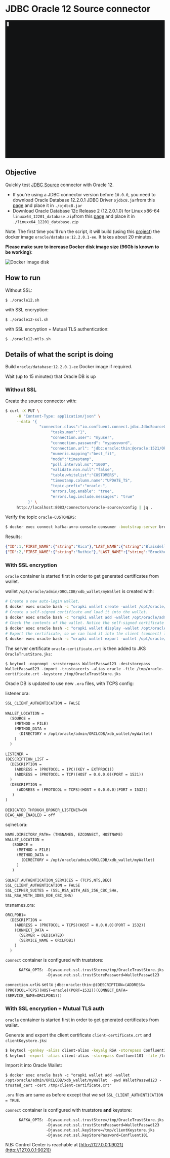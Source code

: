 # JDBC Oracle 12 Source connector

![asciinema](https://github.com/vdesabou/gifs/blob/master/connect/connect-jdbc-oracle12-source/asciinema.gif?raw=true)

## Objective

Quickly test [JDBC Source](https://docs.confluent.io/current/connect/kafka-connect-jdbc/source-connector/index.html#kconnect-long-jdbc-source-connector) connector with Oracle 12.


* If you're using a JDBC connector version before `10.0.0`, you need to download Oracle Database 12.2.0.1 JDBC Driver `ojdbc8.jar`from this [page](https://www.oracle.com/database/technologies/jdbc-ucp-122-downloads.html) and place it in `./ojdbc8.jar`
* Download Oracle Database 12c Release 2 (12.2.0.1.0) for Linux x86-64 `linuxx64_12201_database.zip`from this [page](https://www.oracle.com/database/technologies/oracle12c-linux-12201-downloads.html) and place it in `./linuxx64_12201_database.zip`

Note: The first time you'll run the script, it will build (using this [project](https://github.com/oracle/docker-images/blob/master/OracleDatabase/SingleInstance/README.md)) the docker image `oracle/database:12.2.0.1-ee`. It takes about 20 minutes.

**Please make sure to increase Docker disk image size (96Gb is known to be working)**:

![Docker image disk](Screenshot1.png)

## How to run

Without SSL:

```
$ ./oracle12.sh
```

with SSL encryption:

```
$ ./oracle12-ssl.sh
```

with SSL encryption + Mutual TLS authentication:

```
$ ./oracle12-mtls.sh
```

## Details of what the script is doing

Build `oracle/database:12.2.0.1-ee` Docker image if required.

Wait (up to 15 minutes) that Oracle DB is up

### Without SSL

Create the source connector with:

```bash
$ curl -X PUT \
     -H "Content-Type: application/json" \
     --data '{
               "connector.class":"io.confluent.connect.jdbc.JdbcSourceConnector",
                    "tasks.max":"1",
                    "connection.user": "myuser",
                    "connection.password": "mypassword",
                    "connection.url": "jdbc:oracle:thin:@oracle:1521/ORCLPDB1",
                    "numeric.mapping":"best_fit",
                    "mode":"timestamp",
                    "poll.interval.ms":"1000",
                    "validate.non.null":"false",
                    "table.whitelist":"CUSTOMERS",
                    "timestamp.column.name":"UPDATE_TS",
                    "topic.prefix":"oracle-",
                    "errors.log.enable": "true",
                    "errors.log.include.messages": "true"
          }' \
     http://localhost:8083/connectors/oracle-source/config | jq .
```

Verify the topic `oracle-CUSTOMERS`:

```bash
$ docker exec connect kafka-avro-console-consumer -bootstrap-server broker:9092 --property schema.registry.url=http://schema-registry:8081 --topic oracle-CUSTOMERS --from-beginning --max-messages 2
```

Results:

```json
{"ID":1,"FIRST_NAME":{"string":"Rica"},"LAST_NAME":{"string":"Blaisdell"},"EMAIL":{"string":"rblaisdell0@rambler.ru"},"GENDER":{"string":"Female"},"CLUB_STATUS":{"string":"bronze"},"COMMENTS":{"string":"Universal optimal hierarchy"},"CREATE_TS":{"long":1571238426253},"UPDATE_TS":{"long":1571238426000}}
{"ID":2,"FIRST_NAME":{"string":"Ruthie"},"LAST_NAME":{"string":"Brockherst"},"EMAIL":{"string":"rbrockherst1@ow.ly"},"GENDER":{"string":"Female"},"CLUB_STATUS":{"string":"platinum"},"COMMENTS":{"string":"Reverse-engineered tangible interface"},"CREATE_TS":{"long":1571238426260},"UPDATE_TS":{"long":1571238426000}}
```

### With SSL encryption

`oracle` container is started first in order to get generated certificates from wallet.

wallet `/opt/oracle/admin/ORCLCDB/xdb_wallet/myWallet` is created with:

```bash
# Create a new auto-login wallet.
$ docker exec oracle bash -c "orapki wallet create -wallet /opt/oracle/admin/ORCLCDB/xdb_wallet/myWallet -pwd WalletPasswd123 -auto_login_local"
# Create a self-signed certificate and load it into the wallet.
$ docker exec oracle bash -c "orapki wallet add -wallet /opt/oracle/admin/ORCLCDB/xdb_wallet/myWallet  -pwd WalletPasswd123 -dn \"CN=oracle\" -keysize 1024 -self_signed -validity 3650"
# Check the contents of the wallet. Notice the self-signed certificate is both a user and trusted certificate.
$ docker exec oracle bash -c "orapki wallet display -wallet /opt/oracle/admin/ORCLCDB/xdb_wallet/myWallet -pwd WalletPasswd123"
# Export the certificate, so we can load it into the client (connect) later.
$ docker exec oracle bash -c "orapki wallet export -wallet /opt/oracle/admin/ORCLCDB/xdb_wallet/myWallet -pwd WalletPasswd123 -dn \"CN=oracle\" -cert /tmp/oracle-certificate.crt"
```

The server certificate `oracle-certificate.crt` is then added to JKS `OracleTrustStore.jks`:

```
$ keytool -noprompt -srcstorepass WalletPasswd123 -deststorepass WalletPasswd123 -import -trustcacerts -alias oracle -file /tmp/oracle-certificate.crt -keystore /tmp/OracleTrustStore.jks
```

Oracle DB is updated to use new `.ora` files, with TCPS config:

listener.ora:

```
SSL_CLIENT_AUTHENTICATION = FALSE

WALLET_LOCATION =
  (SOURCE =
    (METHOD = FILE)
    (METHOD_DATA =
      (DIRECTORY = /opt/oracle/admin/ORCLCDB/xdb_wallet/myWallet)
    )
  )

LISTENER =
(DESCRIPTION_LIST =
  (DESCRIPTION =
    (ADDRESS = (PROTOCOL = IPC)(KEY = EXTPROC1))
    (ADDRESS = (PROTOCOL = TCP)(HOST = 0.0.0.0)(PORT = 1521))
  )
  (DESCRIPTION =
     (ADDRESS = (PROTOCOL = TCPS)(HOST = 0.0.0.0)(PORT = 1532))
   )
)

DEDICATED_THROUGH_BROKER_LISTENER=ON
DIAG_ADR_ENABLED = off
```

sqlnet.ora:

```
NAME.DIRECTORY_PATH= (TNSNAMES, EZCONNECT, HOSTNAME)
WALLET_LOCATION =
   (SOURCE =
     (METHOD = FILE)
     (METHOD_DATA =
       (DIRECTORY = /opt/oracle/admin/ORCLCDB/xdb_wallet/myWallet)
     )
   )

SQLNET.AUTHENTICATION_SERVICES = (TCPS,NTS,BEQ)
SSL_CLIENT_AUTHENTICATION = FALSE
SSL_CIPHER_SUITES = (SSL_RSA_WITH_AES_256_CBC_SHA, SSL_RSA_WITH_3DES_EDE_CBC_SHA)
```

tnsnames.ora:

```
ORCLPDB1=
  (DESCRIPTION =
    (ADDRESS = (PROTOCOL = TCPS)(HOST = 0.0.0.0)(PORT = 1532))
    (CONNECT_DATA =
      (SERVER = DEDICATED)
      (SERVICE_NAME = ORCLPDB1)
    )
  )
```

`connect` container is configured with truststore:

```
      KAFKA_OPTS: -Djavax.net.ssl.trustStore=/tmp/OracleTrustStore.jks
                  -Djavax.net.ssl.trustStorePassword=WalletPasswd123
```

`connection.url`is set to `jdbc:oracle:thin:@(DESCRIPTION=(ADDRESS=(PROTOCOL=TCPS)(HOST=oracle)(PORT=1532))(CONNECT_DATA=(SERVICE_NAME=ORCLPDB1)))`

### With SSL encryption + Mutual TLS auth

`oracle` container is started first in order to get generated certificates from wallet.

Generate and export the client certificate `client-certificate.crt` and `clientKeystore.jks`:

```bash
$ keytool -genkey -alias client-alias -keyalg RSA -storepass Confluent101 -dname "CN=connect,OU=TEST,O=CONFLUENT,L=PaloAlto,S=Ca,C=US" -keystore /tmp/clientKeystore.jks
$ keytool -export -alias client-alias -storepass Confluent101 -file /tmp/client-certificate.crt -keystore /tmp/clientKeystore.jks -rfc
```

Import it into Oracle Wallet:

```
$ docker exec oracle bash -c "orapki wallet add -wallet /opt/oracle/admin/ORCLCDB/xdb_wallet/myWallet  -pwd WalletPasswd123 -trusted_cert -cert /tmp/client-certificate.crt"
```

`.ora` files are same as before except that we set `SSL_CLIENT_AUTHENTICATION = TRUE`.


`connect` container is configured with truststore **and** keystore:

```
      KAFKA_OPTS: -Djavax.net.ssl.trustStore=/tmp/OracleTrustStore.jks
                  -Djavax.net.ssl.trustStorePassword=WalletPasswd123
                  -Djavax.net.ssl.keyStore=/tmp/clientKeystore.jks
                  -Djavax.net.ssl.keyStorePassword=Confluent101
```

N.B: Control Center is reachable at [http://127.0.0.1:9021](http://127.0.0.1:9021])
